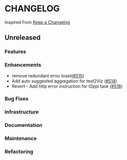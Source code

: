 # CHANGELOG

Inspired from [Keep a Changelog](https://keepachangelog.com/en/1.0.0/)

## Unreleased

### Features

### Enhancements

- remove redundant error toast([#515](https://github.com/opensearch-project/dashboards-assistant/pull/515))
- Add auto suggested aggregation for text2Viz ([#514](https://github.com/opensearch-project/dashboards-assistant/pull/514))
- Revert - Add http error instruction for t2ppl task ([#518](https://github.com/opensearch-project/dashboards-assistant/pull/518))


### Bug Fixes

### Infrastructure

### Documentation

### Maintenance

### Refactoring

